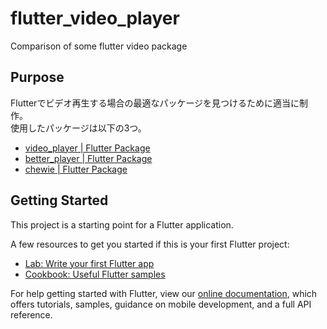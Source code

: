 # flutter_video_player

Comparison of some flutter video package

## Purpose

Flutterでビデオ再生する場合の最適なパッケージを見つけるために適当に制作。  
使用したパッケージは以下の3つ。

- [video_player | Flutter Package](https://pub.dev/packages/video_player)
- [better_player | Flutter Package](https://pub.dev/packages/better_player)
- [chewie | Flutter Package](https://pub.dev/packages/chewie)

## Getting Started

This project is a starting point for a Flutter application.

A few resources to get you started if this is your first Flutter project:

- [Lab: Write your first Flutter app](https://flutter.dev/docs/get-started/codelab)
- [Cookbook: Useful Flutter samples](https://flutter.dev/docs/cookbook)

For help getting started with Flutter, view our
[online documentation](https://flutter.dev/docs), which offers tutorials,
samples, guidance on mobile development, and a full API reference.
